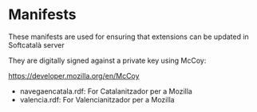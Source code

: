 # Manifests

These manifests are used for ensuring that extensions can be updated in Softcatalà server

They are digitally signed against a private key using McCoy:

https://developer.mozilla.org/en/McCoy

* navegaencatala.rdf: For Catalanitzador per a Mozilla
* valencia.rdf: For Valencianitzador per a Mozilla

